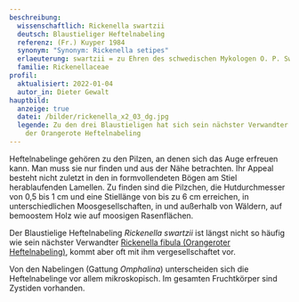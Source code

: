 ```yaml
---
beschreibung:
  wissenschaftlich: Rickenella swartzii
  deutsch: Blaustieliger Heftelnabeling
  referenz: (Fr.) Kuyper 1984
  synonym: "Synonym: Rickenella setipes"
  erlaeuterung: swartzii = zu Ehren des schwedischen Mykologen O. P. Swartz
  familie: Rickenellaceae
profil:
  aktualisiert: 2022-01-04
  autor_in: Dieter Gewalt
hauptbild:
  anzeige: true
  datei: /bilder/rickenella_x2_03_dg.jpg
  legende: Zu den drei Blaustieligen hat sich sein nächster Verwandter gesellt,
    der Orangerote Heftelnabeling
---
```

Heftelnabelinge gehören zu den Pilzen, an denen sich das Auge erfreuen kann. Man muss sie nur finden und aus der Nähe betrachten. Ihr Appeal besteht nicht zuletzt in den in formvollendeten Bögen am Stiel herablaufenden Lamellen. Zu finden sind die Pilzchen, die Hutdurchmesser von 0,5 bis 1 cm und eine Stiellänge von bis zu 6 cm erreichen, in unterschiedlichen Moosgesellschaften, in und außerhalb von Wäldern, auf bemoostem Holz wie auf moosigen Rasenflächen.

Der Blaustielige Heftelnabeling *Rickenella swartzii* ist längst nicht so häufig wie sein nächster Verwandter [Rickenella fibula (Orangeroter Heftelnabeling)](/pilze/rickenella-fibula), kommt aber oft mit ihm vergesellschaftet vor. 

Von den Nabelingen (Gattung *Omphalina*) unterscheiden sich die Heftelnabelinge vor allem mikroskopisch. Im gesamten Fruchtkörper sind Zystiden vorhanden.